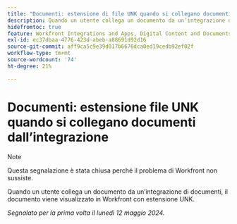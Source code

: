 ```yaml
---
title: "Documenti: estensione di file UNK quando si collegano documenti dall’integrazione"
description: Quando un utente collega un documento da un’integrazione di documenti, il documento viene visualizzato in Workfront con estensione UNK.
hidefromtoc: true
feature: Workfront Integrations and Apps, Digital Content and Documents
exl-id: ec37dbaa-4776-423d-abeb-a88691d92d16
source-git-commit: aff9ca5c9e39d017b6676dca0ed19cedb92ef02f
workflow-type: tm+mt
source-wordcount: '74'
ht-degree: 21%

---
```


# Documenti: estensione file UNK quando si collegano documenti dall’integrazione

<!--WF and WFP-->

>[!NOTE]
>
>Questa segnalazione è stata chiusa perché il problema di Workfront non sussiste.

Quando un utente collega un documento da un’integrazione di documenti, il documento viene visualizzato in Workfront con estensione UNK.

_Segnalato per la prima volta il lunedì 12 maggio 2024._

